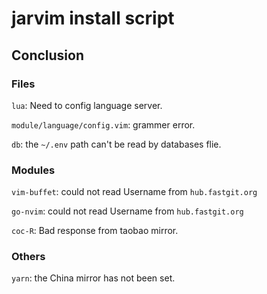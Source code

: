 # jarvim install script

## Conclusion

### Files

`lua`: Need to config language server.

`module/language/config.vim`: grammer error.

`db`: the `~/.env` path can't be read by databases flie.

### Modules

`vim-buffet`: could not read Username from `hub.fastgit.org`

`go-nvim`: could not read Username from `hub.fastgit.org`

`coc-R`: Bad response from taobao mirror.

### Others

`yarn`: the China mirror has not been set.
